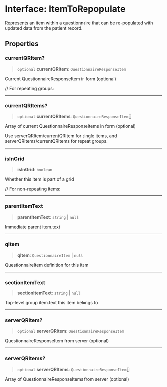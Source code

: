 # Interface: ItemToRepopulate

Represents an item within a questionnaire that can be re-populated with updated data from the patient record.

## Properties

### currentQRItem?

> `optional` **currentQRItem**: `QuestionnaireResponseItem`

Current QuestionnaireResponseItem in form (optional)

// For repeating groups:

***

### currentQRItems?

> `optional` **currentQRItems**: `QuestionnaireResponseItem`[]

Array of current QuestionnaireResponseItems in form (optional)

Use serverQRItem/currentQRItem for single items, and serverQRItems/currentQRItems for repeat groups.

***

### isInGrid

> **isInGrid**: `boolean`

Whether this item is part of a grid

// For non-repeating items:

***

### parentItemText

> **parentItemText**: `string` \| `null`

Immediate parent item.text

***

### qItem

> **qItem**: `QuestionnaireItem` \| `null`

QuestionnaireItem definition for this item

***

### sectionItemText

> **sectionItemText**: `string` \| `null`

Top-level group item.text this item belongs to

***

### serverQRItem?

> `optional` **serverQRItem**: `QuestionnaireResponseItem`

QuestionnaireResponseItem from server (optional)

***

### serverQRItems?

> `optional` **serverQRItems**: `QuestionnaireResponseItem`[]

Array of QuestionnaireResponseItems from server (optional)
